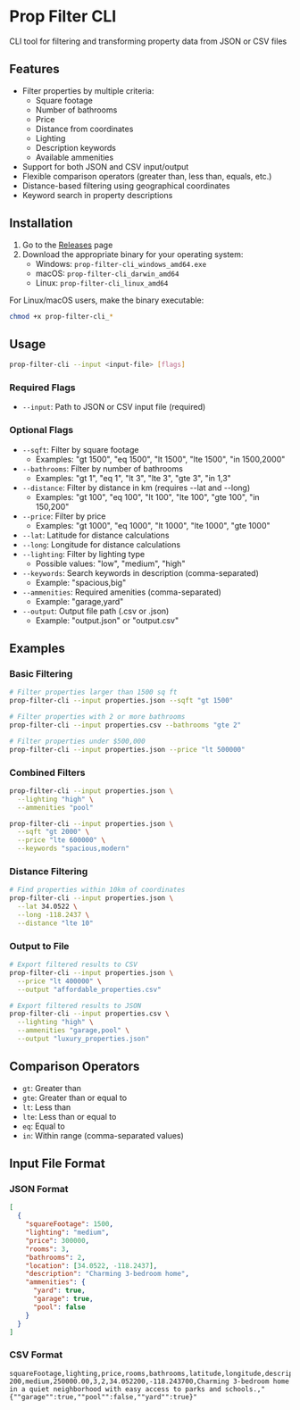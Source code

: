 # Prop Filter CLI

CLI tool for filtering and transforming property data from JSON or CSV files

## Features

- Filter properties by multiple criteria:
  - Square footage
  - Number of bathrooms
  - Price
  - Distance from coordinates
  - Lighting
  - Description keywords
  - Available ammenities
- Support for both JSON and CSV input/output
- Flexible comparison operators (greater than, less than, equals, etc.)
- Distance-based filtering using geographical coordinates
- Keyword search in property descriptions

## Installation

1. Go to the [Releases](https://github.com/ramirofarias/prop-filter-cli/releases) page
2. Download the appropriate binary for your operating system:
   - Windows: `prop-filter-cli_windows_amd64.exe`
   - macOS: `prop-filter-cli_darwin_amd64`
   - Linux: `prop-filter-cli_linux_amd64`

For Linux/macOS users, make the binary executable:

```bash
chmod +x prop-filter-cli_*
```

## Usage

```bash
prop-filter-cli --input <input-file> [flags]
```

### Required Flags

- `--input`: Path to JSON or CSV input file (required)

### Optional Flags

- `--sqft`: Filter by square footage
  - Examples: "gt 1500", "eq 1500", "lt 1500", "lte 1500", "in 1500,2000"
- `--bathrooms`: Filter by number of bathrooms
  - Examples: "gt 1", "eq 1", "lt 3", "lte 3", "gte 3", "in 1,3"
- `--distance`: Filter by distance in km (requires --lat and --long)
  - Examples: "gt 100", "eq 100", "lt 100", "lte 100", "gte 100", "in 150,200"
- `--price`: Filter by price
  - Examples: "gt 1000", "eq 1000", "lt 1000", "lte 1000", "gte 1000"
- `--lat`: Latitude for distance calculations
- `--long`: Longitude for distance calculations
- `--lighting`: Filter by lighting type
  - Possible values: "low", "medium", "high"
- `--keywords`: Search keywords in description (comma-separated)
  - Example: "spacious,big"
- `--ammenities`: Required amenities (comma-separated)
  - Example: "garage,yard"
- `--output`: Output file path (.csv or .json)
  - Example: "output.json" or "output.csv"

## Examples

### Basic Filtering

```bash
# Filter properties larger than 1500 sq ft
prop-filter-cli --input properties.json --sqft "gt 1500"

# Filter properties with 2 or more bathrooms
prop-filter-cli --input properties.csv --bathrooms "gte 2"

# Filter properties under $500,000
prop-filter-cli --input properties.json --price "lt 500000"
```

### Combined Filters

```bash
prop-filter-cli --input properties.json \
  --lighting "high" \
  --ammenities "pool"

prop-filter-cli --input properties.json \
  --sqft "gt 2000" \
  --price "lte 600000" \
  --keywords "spacious,modern"
```

### Distance Filtering

```bash
# Find properties within 10km of coordinates
prop-filter-cli --input properties.json \
  --lat 34.0522 \
  --long -118.2437 \
  --distance "lte 10"
```

### Output to File

```bash
# Export filtered results to CSV
prop-filter-cli --input properties.json \
  --price "lt 400000" \
  --output "affordable_properties.csv"

# Export filtered results to JSON
prop-filter-cli --input properties.csv \
  --lighting "high" \
  --ammenities "garage,pool" \
  --output "luxury_properties.json"
```

## Comparison Operators

- `gt`: Greater than
- `gte`: Greater than or equal to
- `lt`: Less than
- `lte`: Less than or equal to
- `eq`: Equal to
- `in`: Within range (comma-separated values)

## Input File Format

### JSON Format

```json
[
  {
    "squareFootage": 1500,
    "lighting": "medium",
    "price": 300000,
    "rooms": 3,
    "bathrooms": 2,
    "location": [34.0522, -118.2437],
    "description": "Charming 3-bedroom home",
    "ammenities": {
      "yard": true,
      "garage": true,
      "pool": false
    }
  }
]
```

### CSV Format

```csv
squareFootage,lighting,price,rooms,bathrooms,latitude,longitude,description,ammenities
200,medium,250000.00,3,2,34.052200,-118.243700,Charming 3-bedroom home in a quiet neighborhood with easy access to parks and schools.,"{""garage"":true,""pool"":false,""yard"":true}"
```
